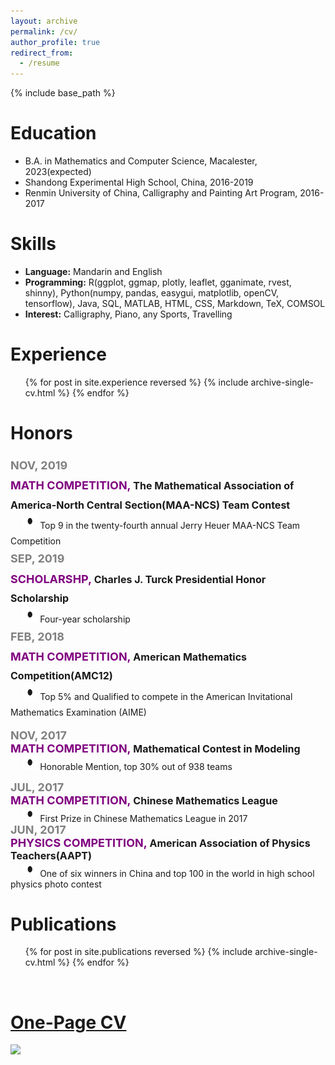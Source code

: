 ```yaml
---
layout: archive
permalink: /cv/
author_profile: true
redirect_from:
  - /resume
---
```


{% include base_path %}

Education
======
* B.A. in Mathematics and Computer Science, Macalester, 2023(expected)
* Shandong Experimental High School, China, 2016-2019
* Renmin University of China, Calligraphy and Painting Art Program, 2016-2017
  
Skills
======
- **Language:** Mandarin and English
- **Programming:** R(ggplot, ggmap, plotly, leaflet, gganimate, rvest, shinny), Python(numpy, pandas, easygui, matplotlib, openCV, tensorflow), Java, SQL, MATLAB, HTML, CSS, Markdown, TeX, COMSOL
- **Interest:** Calligraphy, Piano, any Sports, Travelling 


Experience
======
  <ul>{% for post in site.experience reversed %}
    {% include archive-single-cv.html %}
  {% endfor %}</ul>



Honors
======
<p class="zc" style="line-height:1.8">
<font color="grey" size = "4"><strong>NOV, 2019</strong></font><br>
<font color="purple" size = "4.5"><strong>MATH COMPETITION, </strong></font><font size = "3.5"><strong>The Mathematical Association of America-North Central Section(MAA-NCS) Team Contest</strong></font><br>
&nbsp;&nbsp;&nbsp;&nbsp; <img src="/images/c.png" width="23.5" height="23.5"> Top 9 in the twenty-fourth annual Jerry Heuer MAA-NCS Team Competition
<br>
<font color="grey" size = "4"><strong>SEP, 2019</strong></font><br>
<font color="purple" size = "4.5"><strong>SCHOLARSHP, </strong></font><font size = "3.5"><strong>Charles J. Turck Presidential Honor Scholarship</strong></font><br>
&nbsp;&nbsp;&nbsp;&nbsp; <img src="/images/c.png" width="23.5" height="23.5"> Four-year scholarship	
<br>
<font color="grey" size = "4"><strong>FEB, 2018</strong></font><br>
<font color="purple" size = "4.5"><strong>MATH COMPETITION, </strong></font><font size = "3.5"><strong>American Mathematics Competition(AMC12)</strong></font><br>
	&nbsp;&nbsp;&nbsp;&nbsp; <img src="/images/c.png" width="23.5" height="23.5"> Top 5% and Qualified to compete in the American Invitational Mathematics Examination (AIME)
<br>

<font color="grey" size = "4"><strong>NOV, 2017</strong></font><br>
<font color="purple" size = "4.5"><strong>MATH COMPETITION, </strong></font><font size = "3.5"><strong>Mathematical Contest in Modeling</strong></font><br>
&nbsp;&nbsp;&nbsp;&nbsp; <img src="/images/c.png" width="23.5" height="23.5"> Honorable Mention, top 30% out of 938 teams
<br>

<font color="grey" size = "4"><strong>JUL, 2017</strong></font><br>
<font color="purple" size = "4.5"><strong>MATH COMPETITION, </strong></font><font size = "3.5"><strong>Chinese Mathematics League</strong></font><br>
&nbsp;&nbsp;&nbsp;&nbsp; <img src="/images/c.png" width="23.5" height="23.5"> First Prize in Chinese Mathematics League in 2017
<br>
<font color="grey" size = "4"><strong>JUN, 2017</strong></font><br>
<font color="purple" size = "4.5"><strong>PHYSICS COMPETITION, </strong></font><font size = "3.5"><strong>American Association of Physics Teachers(AAPT)</strong></font><br>
&nbsp;&nbsp;&nbsp;&nbsp; <img src="/images/c.png" width="23.5" height="23.5"> One of six winners in China and top 100 in the world in high school physics photo contest


</p>
 
    
 Publications
======
  <ul>{% for post in site.publications reversed %}
    {% include archive-single-cv.html %}
  {% endfor %}</ul>

<br>

 [One-Page CV](https://github.com/zcczhang/MyResume)
=====
  

![](https://raw.githubusercontent.com/zcczhang/MyResume/master/CVpic.png)	